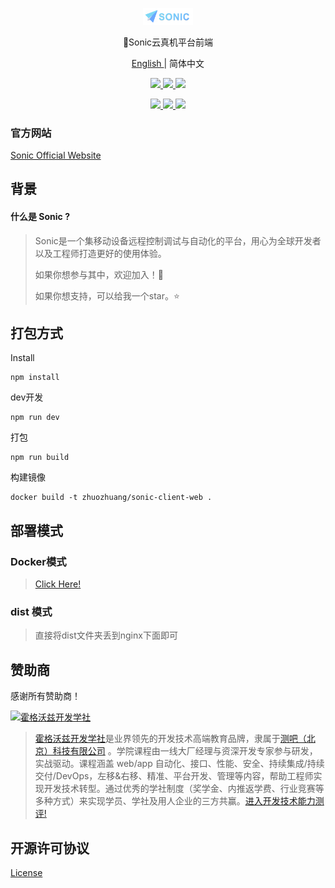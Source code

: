 <p align="center">
  <img width="80px" src="https://raw.githubusercontent.com/SonicCloudOrg/sonic-server/main/logo.png">
</p>
<p align="center">🎉Sonic云真机平台前端</p>
<p align="center">
  <a href="https://github.com/SonicCloudOrg/sonic-client-web/blob/main/README.md">  
    English
  </a>
  <span>| 简体中文</span>
</p>
<p align="center">
  <a href="#">  
    <img src="https://img.shields.io/github/v/release/SonicCloudOrg/sonic-client-web?include_prereleases">
  </a>
  <a href="#">  
    <img src="https://img.shields.io/badge/vue-3.2.14-success">
  </a>
  <a href="#">  
    <img src="https://img.shields.io/badge/elementPlus-1.1.0/beta.24-success">
  </a>
</p>
<p align="center">
  <a href="#">  
    <img src="https://img.shields.io/github/commit-activity/m/SonicCloudOrg/sonic-client-web">
  </a>
  <a href="https://hub.docker.com/repository/docker/sonicorg/sonic-client-web">  
    <img src="https://img.shields.io/docker/pulls/sonicorg/sonic-client-web">
  </a>
  <a href="https://github.com/SonicCloudOrg/sonic-server/blob/main/LICENSE">  
    <img src="https://img.shields.io/github/license/SonicCloudOrg/sonic-server?color=green&label=license&logo=license&logoColor=green">
  </a>
</p>

### 官方网站
[Sonic Official Website](https://sonic-cloud.cn)
## 背景

#### 什么是 Sonic ?

> Sonic是一个集移动设备远程控制调试与自动化的平台，用心为全球开发者以及工程师打造更好的使用体验。
>
>  如果你想参与其中，欢迎加入！💪
>
> 如果你想支持，可以给我一个star。⭐

## 打包方式

Install

```
npm install
```

dev开发

```
npm run dev
```

打包

```
npm run build
```

构建镜像

```
docker build -t zhuozhuang/sonic-client-web .
```

## 部署模式

### Docker模式

> [Click Here!](https://hub.docker.com/repository/docker/sonicorg/sonic-client-web)

### dist 模式

> 直接将dist文件夹丢到nginx下面即可

## 赞助商

感谢所有赞助商！

[<img src="https://ceshiren.com/uploads/default/original/3X/7/0/70299922296e93e2dcab223153a928c4bfb27df9.jpeg" alt="霍格沃兹开发学社" width="500">](https://qrcode.testing-studio.com/f?from=sonic&url=https://ceshiren.com)

> [霍格沃兹开发学社](https://qrcode.testing-studio.com/f?from=sonic&url=https://ceshiren.com)是业界领先的开发技术高端教育品牌，隶属于[测吧（北京）科技有限公司](http://qrcode.testing-studio.com/f?from=sonic&url=https://www.testing-studio.com) 。学院课程由一线大厂经理与资深开发专家参与研发，实战驱动。课程涵盖 web/app 自动化、接口、性能、安全、持续集成/持续交付/DevOps，左移&右移、精准、平台开发、管理等内容，帮助工程师实现开发技术转型。通过优秀的学社制度（奖学金、内推返学费、行业竞赛等多种方式）来实现学员、学社及用人企业的三方共赢。[进入开发技术能力测评!](https://qrcode.testing-studio.com/f?from=sonic&url=https://ceshiren.com/t/topic/14940)
 


## 开源许可协议

[License](LICENSE)

